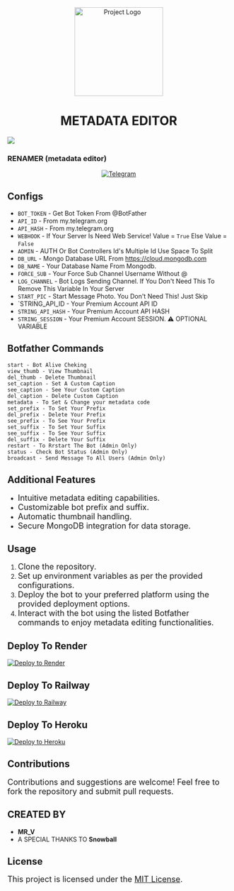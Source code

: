 <div align="center">
  <img src="https://graph.org/file/b028611e69f0dc8651947.jpg" alt="Project Logo" width="200">
</div>

<h1 align="center">METADATA EDITOR</h1>

<img src="https://user-images.githubusercontent.com/73097560/115834477-dbab4500-a447-11eb-908a-139a6edaec5c.gif">




### **RENAMER** (metadata editor)

<p align="center">
<a href="https://t.me/Mr_V_bots"><img title="Telegram" src="https://img.shields.io/static/v1?label=Mr_V_&message=Bots&color=blue-green"></a> 
</p>






## Configs 

* `BOT_TOKEN`  - Get Bot Token From @BotFather
* `API_ID` - From my.telegram.org 
* `API_HASH` - From my.telegram.org
* `WEBHOOK` - If Your Server Is Need Web Service! Value = `True` Else Value = `False`
* `ADMIN` - AUTH Or Bot Controllers Id's Multiple Id Use Space To Split 
* `DB_URL`  - Mongo Database URL From https://cloud.mongodb.com
* `DB_NAME`  - Your Database Name From Mongodb. 
* `FORCE_SUB` - Your Force Sub Channel Username Without @
* `LOG_CHANNEL` - Bot Logs Sending Channel. If You Don't Need This To Remove This Variable In Your Server
* `START_PIC` - Start Message Photo. You Don't Need This! Just Skip
* `STRING_API_ID - Your Premium Account API ID
* `STRING_API_HASH` - Your Premium Account API HASH
* `STRING_SESSION` - Your Premium Account SESSION. ⚠️ OPTIONAL VARIABLE

## Botfather Commands
```
start - Bot Alive Cheking
view_thumb - View Thumbnail
del_thumb - Delete Thumbnail
set_caption - Set A Custom Caption
see_caption - See Your Custom Caption
del_caption - Delete Custom Caption
metadata - To Set & Change your metadata code
set_prefix - To Set Your Prefix
del_prefix - Delete Your Prefix
see_prefix - To See Your Prefix
set_suffix - To Set Your Suffix
see_suffix - To See Your Suffix
del_suffix - Delete Your Suffix
restart - To Rrstart The Bot (Admin Only)
status - Check Bot Status (Admin Only)
broadcast - Send Message To All Users (Admin Only)
```

 

</div>

## Additional Features
- <span style="font-size: 18px;">Intuitive metadata editing capabilities.</span>
- <span style="font-size: 18px;">Customizable bot prefix and suffix.</span>
- <span style="font-size: 18px;">Automatic thumbnail handling.</span>
- <span style="font-size: 18px;">Secure MongoDB integration for data storage.</span>

## Usage
1. <span style="font-size: 18px;">Clone the repository.</span>
2. <span style="font-size: 18px;">Set up environment variables as per the provided configurations.</span>
3. <span style="font-size: 18px;">Deploy the bot to your preferred platform using the provided deployment options.</span>
4. <span style="font-size: 18px;">Interact with the bot using the listed Botfather commands to enjoy metadata editing functionalities.</span>

## Deploy To Render              

<div align="left">
  <a href="https://render.com/deploy?repo=https://github.com/v15hnuf6n1off/Rename_Bo" onclick="toggleVisibility('renderDeploy')">
    <img src="https://render.com/images/deploy-to-render-button.svg" alt="Deploy to Render">
  </a>
</div>

<div id="renderDeploy" style="display: none;">
  <p></p>
</div>

## Deploy To Railway

<div align="left">
  <a href="https://railway.app/new/template?template=https://github.com/v15hnuf6n1off/Rename_Bot" onclick="toggleVisibility('railwayDeploy')">
    <img src="https://railway.app/button.svg" alt="Deploy to Railway">
  </a>
</div>

<div id="railwayDeploy" style="display: none;">
  <p></p>
</div>

## Deploy To Heroku

<div align="left">
  <a href="https://heroku.com/deploy?template=https://github.com/v15hnuf6n1off/Rename_Bot" onclick="toggleVisibility('herokuDeploy')">
    <img src="https://www.herokucdn.com/deploy/button.svg" alt="Deploy to Heroku">
  </a>
</div>

<div id="herokuDeploy" style="display: none;">
  <p></p>
</div>

## Contributions
<span style="font-size: 18px;">Contributions and suggestions are welcome! Feel free to fork the repository and submit pull requests.</span>



## CREATED BY 
- **MR_V**
- A SPECIAL THANKS TO **Snowball**

## License
<span style="font-size: 18px;">This project is licensed under the <a href="https://opensource.org/licenses/MIT">MIT License</a>.</span>
